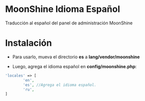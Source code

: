 # MoonShine Idioma Español

Traducción al español del panel de administración MoonShine


# Instalación
- Para usarlo, mueva el directorio **es** a **lang/vendor/moonshine**


- Luego, agrega el idioma español en **config/moonshine.php**:

```php
'locales' => [
        'en',
        'es', //Agrega el idioma español.
        'ru',
]
```



